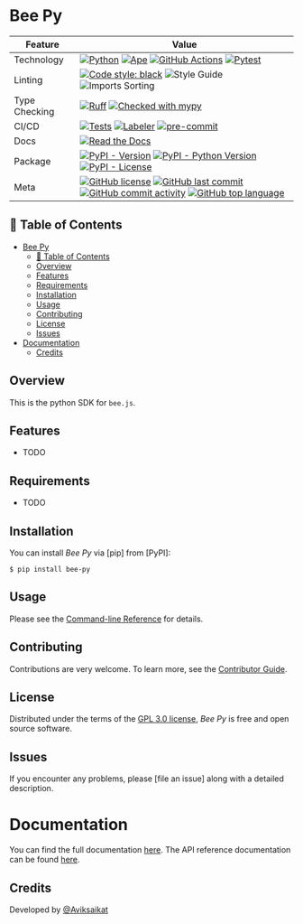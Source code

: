 # Bee Py

<div align="center">

| Feature       | Value                                                                                                                                                                                                                                                                                                                                                                                                                                                                                                                                                                                                                                                                                                          |
| ------------- | -------------------------------------------------------------------------------------------------------------------------------------------------------------------------------------------------------------------------------------------------------------------------------------------------------------------------------------------------------------------------------------------------------------------------------------------------------------------------------------------------------------------------------------------------------------------------------------------------------------------------------------------------------------------------------------------------------------- |
| Technology    | [![Python](https://img.shields.io/badge/Python-3776AB.svg?style=flat&logo=Python&logoColor=white)](https://www.python.org/) [![Ape](https://img.shields.io/badge/Built%20with-Ape-blue.svg)](https://github.com/ApeWorX/ape) [![GitHub Actions](https://img.shields.io/badge/GitHub%20Actions-2088FF.svg?style=flat&logo=GitHub-Actions&logoColor=white)](https://github.com/features/actions) [![Pytest](https://img.shields.io/badge/Pytest-0A9EDC.svg?style=flat&logo=Pytest&logoColor=white)](https://github.com/alienrobotninja/bee-py/actions/workflows/tests.yml/badge.svg)                                                                                                                             |
| Linting       | [![Code style: black](https://img.shields.io/badge/Code%20Style-black-000000.svg)](https://github.com/psf/black) ![Style Guide](https://img.shields.io/badge/Style%20Guide-Flake8-blue) ![Imports Sorting](https://img.shields.io/badge/Imports%20Sorted-isort-yellow)                                                                                                                                                                                                                                                                                                                                                                                                                                         |
| Type Checking | [![Ruff](https://img.shields.io/endpoint?url=https://raw.githubusercontent.com/astral-sh/ruff/main/assets/badge/v2.json)](https://github.com/astral-sh/ruff) [![Checked with mypy](http://www.mypy-lang.org/static/mypy_badge.svg)](http://mypy-lang.org/)                                                                                                                                                                                                                                                                                                                                                                                                                                                     |
| CI/CD         | [![Tests](https://github.com/alienrobotninja/bee-py/actions/workflows/tests.yml/badge.svg)](https://github.com/alienrobotninja/bee-py/actions/workflows/tests.yml) [![Labeler](https://github.com/alienrobotninja/bee-py/actions/workflows/labeler.yml/badge.svg)](https://github.com/alienrobotninja/bee-py/actions/workflows/labeler.yml) [![pre-commit](https://img.shields.io/badge/pre--commit-enabled-brightgreen?logo=pre-commit&logoColor=white)](https://github.com/pre-commit/pre-commit)                                                                                                                                                                                                            |
| Docs          | [![Read the Docs](https://img.shields.io/readthedocs/bee-py/latest.svg?label=Read%20the%20Docs)](https://bee-py.readthedocs.io/)                                                                                                                                                                                                                                                                                                                                                                                                                                                                                                                                                                               |
| Package       | [![PyPI - Version](https://img.shields.io/pypi/v/bee-py.svg)](https://pypi.org/project/bee-py/) [![PyPI - Python Version](https://img.shields.io/pypi/pyversions/bee-py)](https://pypi.org/project/bee-py/) [![PyPI - License](https://img.shields.io/pypi/l/bee-py)](https://pypi.org/project/bee-py/)                                                                                                                                                                                                                                                                                                                                                                                                        |
| Meta          | [![GitHub license](https://img.shields.io/github/license/alienrobotninja/bee-py?style=flat&color=1573D5)](https://github.com/alienrobotninja/bee-py/blob/main/LICENSE) [![GitHub last commit](https://img.shields.io/github/last-commit/alienrobotninja/bee-py?style=flat&color=1573D5)](https://github.com/alienrobotninja/bee-py/commits/main) [![GitHub commit activity](https://img.shields.io/github/commit-activity/m/alienrobotninja/bee-py?style=flat&color=1573D5)](https://github.com/alienrobotninja/bee-py/graphs/commit-activity) [![GitHub top language](https://img.shields.io/github/languages/top/alienrobotninja/bee-py?style=flat&color=1573D5)](https://github.com/alienrobotninja/bee-py) |

</div>

## 📖 Table of Contents

- [Bee Py](#bee-py)
  - [📖 Table of Contents](#-table-of-contents)
  - [Overview](#overview)
  - [Features](#features)
  - [Requirements](#requirements)
  - [Installation](#installation)
  - [Usage](#usage)
  - [Contributing](#contributing)
  - [License](#license)
  - [Issues](#issues)
- [Documentation](#documentation)
  - [Credits](#credits)

## Overview

This is the python SDK for `bee.js`.

## Features

- TODO

## Requirements

- TODO

## Installation

You can install _Bee Py_ via \[pip\] from \[PyPI\]:

```console
$ pip install bee-py
```

## Usage

Please see the [Command-line Reference] for details.

## Contributing

Contributions are very welcome.
To learn more, see the [Contributor Guide].

## License

Distributed under the terms of the [GPL 3.0 license][license],
_Bee Py_ is free and open source software.

## Issues

If you encounter any problems,
please \[file an issue\] along with a detailed description.

# Documentation

You can find the full documentation [here](https://bee-js.ethswarm.org/docs). The API reference documentation can be found [here](https://bee-js.ethswarm.org/docs/api).

## Credits

Developed by [@Aviksaikat](https://github.com/aviksaikat)

<!-- github-only -->

[command-line reference]: https://bee-py.readthedocs.io/en/latest/usage.html
[contributor guide]: https://github.com/aviksaikat/bee-py/blob/main/CONTRIBUTING.md
[license]: https://github.com/aviksaikat/bee-py/blob/main/LICENSE
